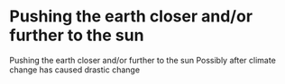 # Pushing the earth closer and/or further  to the sun

Pushing the earth closer and/or further  to the sun
Possibly after climate change has caused drastic change
